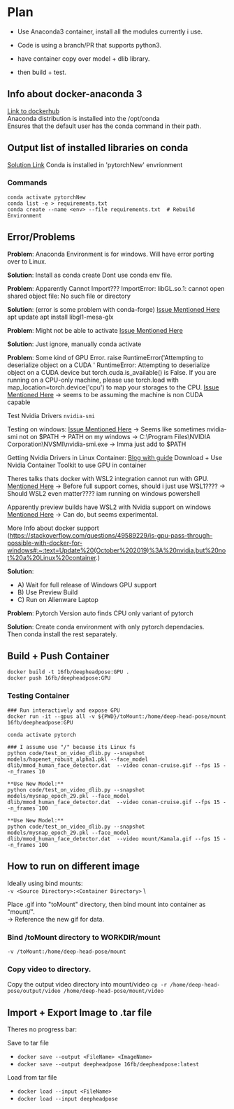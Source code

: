 # Plan
* Use Anaconda3 container, install all the modules currently i use.

* Code is using a branch/PR that supports python3.

* have container copy over model + dlib library.

* then build + test.


## Info about docker-anaconda 3
[Link to dockerhub](https://hub.docker.com/r/continuumio/anaconda3)   \
Anaconda distribution is installed into the /opt/conda    \
Ensures that the default user has the conda command in their path.

## Output list of installed libraries on conda
[Solution Link](https://stackoverflow.com/questions/50777849/from-conda-create-requirements-txt-for-pip3)
Conda is installed in 'pytorchNew' envrionment

### Commands
```
conda activate pytorchNew
conda list -e > requirements.txt
conda create --name <env> --file requirements.txt  # Rebuild Environment
```
## Error/Problems
**Problem**: Anaconda Environment is for windows.
Will have error porting over to Linux.

**Solution**: Install as conda create <stuff>
Dont use conda env file.

**Problem**: Apparently Cannot Import???
ImportError: libGL.so.1: cannot open shared object file: No such file or directory

**Solution**: (error is some problem with conda-forge) 
[Issue Mentioned Here](https://github.com/conda-forge/pygridgen-feedstock/issues/10)
apt update
apt install libgl1-mesa-glx

**Problem**: Might not be able to activate
[Issue Mentioned Here](https://pythonspeed.com/articles/activate-conda-dockerfile/)

**Solution**:
Just ignore, manually conda activate

**Problem**: Some kind of GPU Error.
raise RuntimeError('Attempting to deserialize object on a CUDA '
RuntimeError: Attempting to deserialize object on a CUDA device but torch.cuda.is_available() is False. If you are running on a CPU-only machine, please use torch.load with map_location=torch.device('cpu') to map your storages to the CPU.
[Issue Mentioned Here](https://stackoverflow.com/questions/56369030/runtimeerror-attempting-to-deserialize-object-on-a-cuda-device)
-> seems to be assuming the machine is non CUDA capable

Test Nvidia Drivers
`nvidia-smi`

Testing on windows:
[Issue Mentioned Here](https://stackoverflow.com/questions/57100015/how-do-i-run-nvidia-smi-on-windows)
-> Seems like sometimes nvidia-smi not on $PATH
-> PATH on my windows 
-> C:\Program Files\NVIDIA Corporation\NVSMI\nvidia-smi.exe
-> Imma just add to $PATH

Getting Nvidia Drivers in Linux Container:
[Blog with guide](https://towardsdatascience.com/how-to-properly-use-the-gpu-within-a-docker-container-4c699c78c6d1)
Download + Use Nvidia Container Toolkit to use GPU in container

Theres talks thats docker with WSL2 integration cannot run with GPU.
[Mentioned Here](https://github.com/docker/for-win/issues/7581)
-> Before full support comes, should i just use WSL1????
-> Should WSL2 even matter???? iam running on windows powershell

Apparently preview builds have WSL2 with Nvidia support on windows
[Mentioned Here](https://www.docker.com/blog/wsl-2-gpu-support-is-here/)
-> Can do, but seems experimental.

More Info about docker support
(https://stackoverflow.com/questions/49589229/is-gpu-pass-through-possible-with-docker-for-windows#:~:text=Update%20(October%202019)%3A%20nvidia,but%20not%20a%20Linux%20container.)

**Solution**:
* A) Wait for full release of Windows GPU support
* B) Use Preview Build
* C) Run on Alienware Laptop


**Problem**: 
Pytorch Version auto finds CPU only variant of pytorch

**Solution**: 
Create conda environment with only pytorch dependacies.  \
Then conda install the rest separately.

## Build + Push Container
```
docker build -t 16fb/deepheadpose:GPU .
docker push 16fb/deepheadpose:GPU
```
### Testing Container
```
### Run interactively and expose GPU
docker run -it --gpus all -v ${PWD}/toMount:/home/deep-head-pose/mount 16fb/deepheadpose:GPU

conda activate pytorch

### I assume use "/" because its Linux fs
python code/test_on_video_dlib.py --snapshot models/hopenet_robust_alpha1.pkl --face_model dlib/mmod_human_face_detector.dat  --video conan-cruise.gif --fps 15 --n_frames 10

**Use New Model:**
python code/test_on_video_dlib.py --snapshot models/mysnap_epoch_29.pkl --face_model dlib/mmod_human_face_detector.dat  --video conan-cruise.gif --fps 15 --n_frames 100

**Use New Model:**
python code/test_on_video_dlib.py --snapshot models/mysnap_epoch_29.pkl --face_model dlib/mmod_human_face_detector.dat  --video mount/Kamala.gif --fps 15 --n_frames 100

```

## How to run on different image
Ideally using bind mounts:   \
`-v <Source Directory>:<Container Directory>`   \


Place .gif into "toMount" directory, then bind mount into container as "mount/".    \
-> Reference the new gif for data.
### Bind /toMount directory to WORKDIR/mount
`-v /toMount:/home/deep-head-pose/mount`

### Copy video to directory.
Copy the output video directory into mount/video
`cp -r /home/deep-head-pose/output/video /home/deep-head-pose/mount/video`



## Import + Export Image to .tar file
Theres no progress bar:

Save to tar file
* `docker save --output <FileName> <ImageName>`
* `docker save --output deepheadpose 16fb/deepheadpose:latest`

Load from tar file
* `docker load --input <FileName>`
* `docker load --input deepheadpose`
